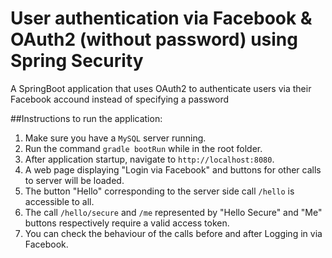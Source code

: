 # User authentication via Facebook & OAuth2 (without password) using Spring Security
A SpringBoot application that uses OAuth2 to authenticate users via their Facebook accound instead of specifying a password
  
##Instructions to run the application:   
1. Make sure you have a `MySQL` server running.  
2. Run the command `gradle bootRun` while in the root folder.  
3. After application startup, navigate to `http://localhost:8080`.  
4. A web page displaying "Login via Facebook" and buttons for other calls to server will be loaded.  
5. The button "Hello" corresponding to the server side call `/hello` is accessible to all.  
6. The call `/hello/secure` and `/me` represented by "Hello Secure" and "Me" buttons respectively require a valid access token.  
7. You can check the behaviour of the calls before and after Logging in via Facebook.  
